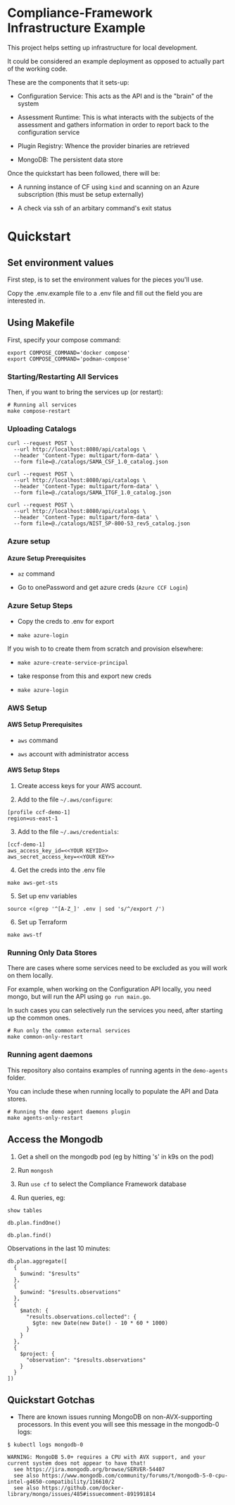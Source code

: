 # Compliance-Framework Infrastructure Example

This project helps setting up infrastructure for local development.

It could be considered an example deployment as opposed to actually part of the working code.

These are the components that it sets-up:

- Configuration Service: This acts as the API and is the "brain" of the system

- Assessment Runtime: This is what interacts with the subjects of the assessment and gathers information in order to report back to the configuration service

- Plugin Registry: Whence the provider binaries are retrieved

- MongoDB: The persistent data store

Once the quickstart has been followed, there will be:

- A running instance of CF using `kind` and scanning on an Azure subscription (this must be setup externally)

- A check via ssh of an arbitary command's exit status

# Quickstart

## Set environment values

First step, is to set the environment values for the pieces you'll use.

Copy the .env.example file to a .env file and fill out the field you are interested in.

## Using Makefile

First, specify your compose command:

```
export COMPOSE_COMMAND='docker compose'
export COMPOSE_COMMAND='podman-compose'
```

### Starting/Restarting All Services

Then, if you want to bring the services up (or restart):

```shell
# Running all services
make compose-restart
```

### Uploading Catalogs

```shell
curl --request POST \
  --url http://localhost:8080/api/catalogs \
  --header 'Content-Type: multipart/form-data' \
  --form file=@./catalogs/SAMA_CSF_1.0_catalog.json

curl --request POST \
  --url http://localhost:8080/api/catalogs \
  --header 'Content-Type: multipart/form-data' \
  --form file=@./catalogs/SAMA_ITGF_1.0_catalog.json

curl --request POST \
  --url http://localhost:8080/api/catalogs \
  --header 'Content-Type: multipart/form-data' \
  --form file=@./catalogs/NIST_SP-800-53_rev5_catalog.json
```

### Azure setup

#### Azure Setup Prerequisites

- `az` command

- Go to onePassword and get azure creds (`Azure CCF Login`)

### Azure Setup Steps

- Copy the creds to .env for export

- `make azure-login`

If you wish to to create them from scratch and provision elsewhere:

- `make azure-create-service-principal`

- take response from this and export new creds

- `make azure-login`

### AWS Setup

#### AWS Setup Prerequisites

- `aws` command

- `aws` account with administrator access

#### AWS Setup Steps

1. Create access keys for your AWS account.

2. Add to the file `~/.aws/configure`:

```
[profile ccf-demo-1]
region=us-east-1
```

3. Add to the file `~/.aws/credentials`:

```
[ccf-demo-1]
aws_access_key_id=<<YOUR KEYID>>
aws_secret_access_key=<<YOUR KEY>>
```

4. Get the creds into the .env file

```
make aws-get-sts
```

5. Set up env variables

```
source <(grep '^[A-Z_]' .env | sed 's/^/export /')
```

6. Set up Terraform

```
make aws-tf
```

### Running Only Data Stores

There are cases where some services need to be excluded as you will work on them locally.

For example, when working on the Configuration API locally, you need mongo, but will run the API
using `go run main.go`.

In such cases you can selectively run the services you need, after starting up the common ones.

```shell
# Run only the common external services
make common-only-restart
```

### Running agent daemons

This repository also contains examples of running agents in the `demo-agents` folder.

You can include these when running locally to populate the API and Data stores.

```shell
# Running the demo agent daemons plugin
make agents-only-restart
```

## Access the Mongodb

1. Get a shell on the mongodb pod (eg by hitting 's' in k9s on the pod)

2. Run `mongosh`

3. Run `use cf` to select the Compliance Framework database

4. Run queries, eg:

`show tables`

`db.plan.findOne()`

`db.plan.find()`

Observations in the last 10 minutes:

```
db.plan.aggregate([
  {
    $unwind: "$results"
  },
  {
    $unwind: "$results.observations"
  },
  {
    $match: {
      "results.observations.collected": {
        $gte: new Date(new Date() - 10 * 60 * 1000)
      }
    }
  },
  {
    $project: {
      "observation": "$results.observations"
    }
  }
])
```

## Quickstart Gotchas

- There are known issues running MongoDB on non-AVX-supporting processors. In this event you will see this message in the mongodb-0 logs:

```
$ kubectl logs mongodb-0

WARNING: MongoDB 5.0+ requires a CPU with AVX support, and your current system does not appear to have that!
  see https://jira.mongodb.org/browse/SERVER-54407
  see also https://www.mongodb.com/community/forums/t/mongodb-5-0-cpu-intel-g4650-compatibility/116610/2
  see also https://github.com/docker-library/mongo/issues/485#issuecomment-891991814
```
